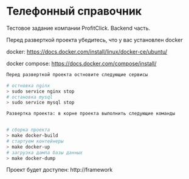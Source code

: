 # Телефонный справочник

Тестовое задание компании ProfitClick. Backend часть.

Перед разверткой проекта убедитесь, что у вас установлен docker

docker: https://docs.docker.com/install/linux/docker-ce/ubuntu/

docker compose: https://docs.docker.com/compose/install/



``` bash
Перед разверткой проекта остновите следующие сервисы

# остновка nginx
> sudo service nginx stop
# остановка mysql
> sudo service mysql stop

Развертка проекта: в корне проекта выполнить следующие команды


# сборка проекта
> make docker-build
# стартуем контейнеры
> make docker-up
# загрузка дампа базы данных
> make docker-dump
```
Проект будет доступен: http://framework
